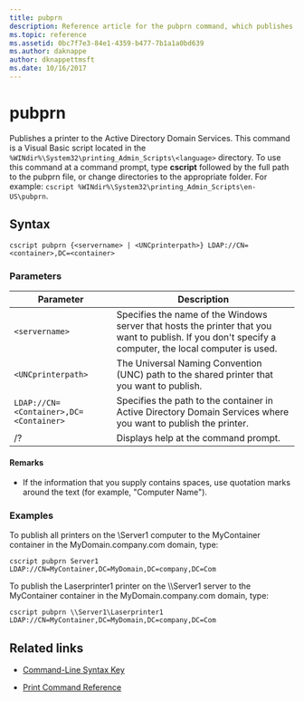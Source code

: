 ```yaml
---
title: pubprn
description: Reference article for the pubprn command, which publishes a printer to the Active Directory Domain Services.
ms.topic: reference
ms.assetid: 0bc7f7e3-84e1-4359-b477-7b1a1a0bd639
ms.author: daknappe
author: dknappettmsft
ms.date: 10/16/2017
---
```


# pubprn



Publishes a printer to the Active Directory Domain Services. This command is a Visual Basic script located in the `%WINdir%\System32\printing_Admin_Scripts\<language>` directory. To use this command at a command prompt, type **cscript** followed by the full path to the pubprn file, or change directories to the appropriate folder. For example: `cscript %WINdir%\System32\printing_Admin_Scripts\en-US\pubprn`.

## Syntax

```
cscript pubprn {<servername> | <UNCprinterpath>} LDAP://CN=<container>,DC=<container>
```

### Parameters

| Parameter | Description |
|--|--|
| `<servername>` | Specifies the name of the Windows server that hosts the printer that you want to publish. If you don't specify a computer, the local computer is used. |
| `<UNCprinterpath>` | The Universal Naming Convention (UNC) path to the shared printer that you want to publish. |
| `LDAP://CN=<Container>,DC=<Container>` | Specifies the path to the container in Active Directory Domain Services where you want to publish the printer. |
| /? | Displays help at the command prompt. |

#### Remarks

- If the information that you supply contains spaces, use quotation marks around the text (for example, "Computer Name").

### Examples

To publish all printers on the \\Server1 computer to the MyContainer container in the MyDomain.company.com domain, type:

```
cscript pubprn Server1 LDAP://CN=MyContainer,DC=MyDomain,DC=company,DC=Com
```

To publish the Laserprinter1 printer on the \\\Server1 server to the MyContainer container in the MyDomain.company.com domain, type:

```
cscript pubprn \\Server1\Laserprinter1 LDAP://CN=MyContainer,DC=MyDomain,DC=company,DC=Com
```

## Related links

- [Command-Line Syntax Key](command-line-syntax-key.md)

- [Print Command Reference](print-command-reference.md)
